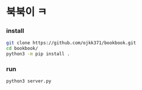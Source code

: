 # 북북이 ㅋ

### install
```bash
git clone https://github.com/ojkk371/bookbook.git
cd bookbook/
python3 -m pip install .
```

### run
```bash
python3 server.py
```
